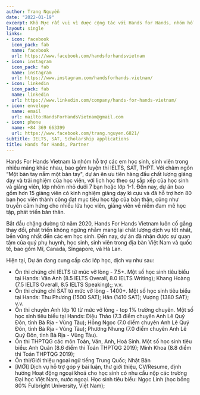 ```yaml
---
author: Trang Nguyễn
date: "2022-01-19"
excerpt: Khô Mực rất vui vì được cộng tác với Hands for Hands, nhóm hỗ trợ các bạn học sinh, sinh viên về nhiều mảng liên quan đến du học. Hands giúp Mực hiểu hơn về cuộc sống và nhu cầu của các bạn trẻ. Cùng nhau, bọn mình hi vọng các bạn sẽ chuẩn bị được hành trang vững chắc để tự tin nộp hồ sơ cho những trường đại học bạn hằng mong muốn.
layout: single
links:
- icon: facebook
  icon_pack: fab
  name: facebook
  url: https://www.facebook.com/handsforhandsvietnam
- icon: instagram
  icon_pack: fab
  name: instagram
  url: https://www.instagram.com/handsforhands.vietnam/
- icon: linkedin
  icon_pack: fab
  name: linkedin
  url: https://www.linkedin.com/company/hands-for-hands-vietnam/
- icon: envelope
  name: email
  url: mailto:HandsForHandsVietnam@gmail.com
- icon: phone
  name: +84 369 663399
  url: https://www.facebook.com/trang.nguyen.6821/
subtitle: IELTS, SAT, Scholarship applications
title: Hands for Hands, Partner
---
```


Hands For Hands Vietnam là nhóm hỗ trợ các em học sinh, sinh viên trong nhiều mảng khác nhau, bao gồm luyện thi IELTS, SAT, THPT.
Với châm ngôn “Một bàn tay nắm một bàn tay", dự án ên ưu tiên hàng đầu chất lượng giảng dạy và trải nghiệm của học viên, với lịch học theo sự sắp xếp của học sinh và giảng viên, lớp nhóm nhỏ dưới 7 bạn hoặc lớp 1-1.
Đến nay, dự án bao gồm hơn 15 giảng viên có kinh nghiệm giảng dạy kì cựu và đã hỗ trợ hơn 80 bạn học viên thành công đạt mục tiêu học tập của bản thân, cũng như truyền cảm hứng cho nhiều lứa học viên, giảng viên về niềm đam mê học tập, phát triển bản thân.

Bắt đầu chặng đường từ năm 2020, Hands For Hands Vietnam luôn cố gắng thay đổi, phát triển không ngừng nhằm mang lại chất lượng dịch vụ tốt nhất, bền vững nhất đến các em học sinh.
Đến nay, dự án đã nhận được sự quan tâm của quý phụ huynh, học sinh, sinh viên trong địa bàn Việt Nam và quốc tế, bao gồm Mĩ, Canada, Singapore, và Hà Lan. 

Hiện tại, Dự án đang cung cấp các lớp học, dịch vụ như sau:

- Ôn thi chứng chỉ IELTS từ mức vỡ lòng - 7.5+. Một số học sinh tiêu biểu tại Hands: Vân Anh (8.5 IELTS Overall, 8.0 IELTS Writing); Khang Hoàng (7.5 IELTS Overall, 8.5 IELTS Speaking);; v.v. 
- Ôn thi chứng chỉ SAT từ mức vỡ lòng - 1400+. Một số học sinh tiêu biểu tại Hands: Thu Phương (1500 SAT); Hân (1410 SAT); Vượng (1380 SAT); v.v. 
- Ôn thi chuyên Anh lớp 10 từ mức vỡ lòng - top 1% trường chuyên. Một số học sinh tiêu biểu tại Hands: Diệu Thảo (7.3 điểm chuyên Anh Lê Quý Đôn, tỉnh Bà Rịa - Vũng Tàu); Hồng Ngọc (7.0 điểm chuyên Anh Lê Quý Đôn, tỉnh Bà Rịa - Vũng Tàu); Phương Nhung (7.0 điểm chuyên Anh Lê Quý Đôn, tỉnh Bà Rịa - Vũng Tàu). 
- Ôn thi THPTQG các môn Toán, Văn, Anh, Hoá Sinh. Một số học sinh tiêu biểu: Anh Quân (8.6 điểm thi Toán THPTQG 2019); Minh Khoa (8.8 điểm thi Toán THPTQG 2019); 
- Ôn thi/Giới thiệu ngoại ngữ tiếng Trung Quốc; Nhật Bản
- [MỚI] Dịch vụ hỗ trợ góp ý bài luận, thư giới thiệu, CV/Resume, định hướng Hoạt động ngoại khoá cho học sinh có nhu cầu nộp các trường Đại học Việt Nam, nước ngoại. Học sinh tiêu biểu: Ngọc Linh (học bổng 80% Fulbright University, Việt Nam);
